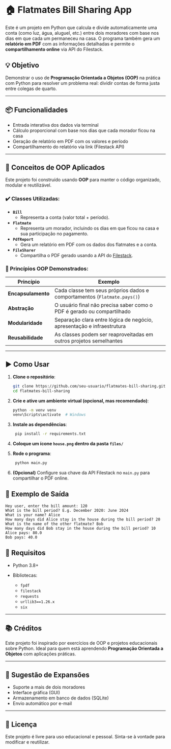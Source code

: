 # 🏠 Flatmates Bill Sharing App

Este é um projeto em Python que calcula e divide automaticamente uma conta (como luz, água, aluguel, etc.) entre dois moradores com base nos dias em que cada um permaneceu na casa. O programa também gera um **relatório em PDF** com as informações detalhadas e permite o **compartilhamento online** via API do Filestack.

## 💡 Objetivo

Demonstrar o uso de **Programação Orientada a Objetos (OOP)** na prática com Python para resolver um problema real: dividir contas de forma justa entre colegas de quarto.

---

## 📦 Funcionalidades

- Entrada interativa dos dados via terminal
- Cálculo proporcional com base nos dias que cada morador ficou na casa
- Geração de relatório em PDF com os valores e período
- Compartilhamento do relatório via link (Filestack API)

---

## 🧠 Conceitos de OOP Aplicados

Este projeto foi construído usando **OOP** para manter o código organizado, modular e reutilizável.

### ✔️ Classes Utilizadas:

- **`Bill`**
  - Representa a conta (valor total + período).
- **`Flatmate`**
  - Representa um morador, incluindo os dias em que ficou na casa e sua participação no pagamento.
- **`PdfReport`**
  - Gera um relatório em PDF com os dados dos flatmates e a conta.
- **`FileSharer`**
  - Compartilha o PDF gerado usando a API do [Filestack](https://www.filestack.com/).

### 🧱 Princípios OOP Demonstrados:

| Princípio     | Exemplo                                                                 |
|---------------|-------------------------------------------------------------------------|
| **Encapsulamento** | Cada classe tem seus próprios dados e comportamentos (`Flatmate.pays()`)    |
| **Abstração**      | O usuário final não precisa saber como o PDF é gerado ou compartilhado       |
| **Modularidade**   | Separação clara entre lógica de negócio, apresentação e infraestrutura       |
| **Reusabilidade**  | As classes podem ser reaproveitadas em outros projetos semelhantes           |

---

## ▶️ Como Usar

1. **Clone o repositório**:
   ```bash
   git clone https://github.com/seu-usuario/flatmates-bill-sharing.git
   cd flatmates-bill-sharing
    ````

2. **Crie e ative um ambiente virtual (opcional, mas recomendado)**:

   ```bash
   python -m venv venv
   venv\Scripts\activate  # Windows
   ```

3. **Instale as dependências**:

   ```bash
    pip install -r requirements.txt
   ```

4. **Coloque um ícone `house.png` dentro da pasta `files/`**

5. **Rode o programa**:

   ```bash
    python main.py
   ```


6. **(Opcional)** Configure sua chave da API Filestack no `main.py` para compartilhar o PDF online.



## 📄 Exemplo de Saída

    Hey user, enter the bill amount: 120
    What is the bill period? E.g. December 2020: June 2024
    What is your name? Alice
    How many days did Alice stay in the house during the bill period? 20
    What is the name of the other flatmate? Bob
    How many days did Bob stay in the house during the bill period? 10
    Alice pays: 80.0
    Bob pays: 40.0
    



## 🔧 Requisitos

* Python 3.8+
* Bibliotecas:

  * `fpdf`
  * `filestack`
  * `requests`
  * `urllib3==1.26.x`
  * `six`

---

## 📚 Créditos

Este projeto foi inspirado por exercícios de OOP e projetos educacionais sobre Python. Ideal para quem está aprendendo **Programação Orientada a Objetos** com aplicações práticas.

---

## 🧪 Sugestão de Expansões

* Suporte a mais de dois moradores
* Interface gráfica (GUI)
* Armazenamento em banco de dados (SQLite)
* Envio automático por e-mail

---

## 📝 Licença

Este projeto é livre para uso educacional e pessoal. Sinta-se à vontade para modificar e reutilizar.
